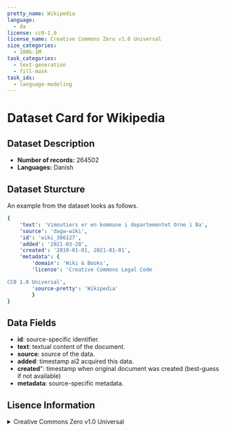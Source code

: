 ```yaml
---
pretty_name: Wikipedia
language:
  - da
license: cc0-1.0
license_name: Creative Commons Zero v1.0 Universal
size_categories:
  - 100k-1M
task_categories:
  - text-generation
  - fill-mask
task_ids:
  - language-modeling
---
```

# Dataset Card for Wikipedia
## Dataset Description
- **Number of records:** 264502
- **Languages:** Danish
## Dataset Sturcture
An example from the dataset looks as follows.
```yaml
{
    'text': 'Vimoutiers er en kommune i departementet Orne i Ba',
    'source': 'dagw-wiki',
    'id': 'wiki_366127',
    'added': '2021-03-28',
    'created': '2019-01-01, 2021-01-01',
    'metadata': {
        'domain': 'Wiki & Books',
        'license': 'Creative Commons Legal Code

CC0 1.0 Universal',
        'source-pretty': 'Wikipedia'
        }
}
```

## Data Fields

- **id**: source-specific identifier.
- **text**: textual content of the document.
- **source**: source of the data.
- **added**: timestamp ai2 acquired this data.
- **created**": timestamp when original document was created (best-guess if not available)
- **metadata**: source-specific metadata.

## Lisence Information
<details>
<summary>Creative Commons Zero v1.0 Universal</summary>
<p>
Creative Commons Legal Code

CC0 1.0 Universal
</p>
</details>
